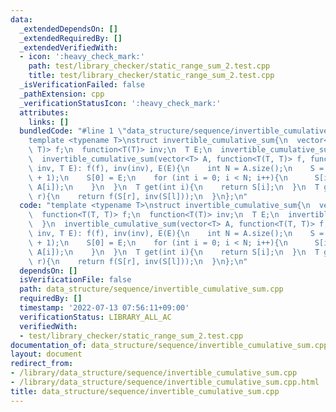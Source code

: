```yaml
---
data:
  _extendedDependsOn: []
  _extendedRequiredBy: []
  _extendedVerifiedWith:
  - icon: ':heavy_check_mark:'
    path: test/library_checker/static_range_sum_2.test.cpp
    title: test/library_checker/static_range_sum_2.test.cpp
  _isVerificationFailed: false
  _pathExtension: cpp
  _verificationStatusIcon: ':heavy_check_mark:'
  attributes:
    links: []
  bundledCode: "#line 1 \"data_structure/sequence/invertible_cumulative_sum.cpp\"\n\
    template <typename T>\nstruct invertible_cumulative_sum{\n  vector<T> S;\n  function<T(T,\
    \ T)> f;\n  function<T(T)> inv;\n  T E;\n  invertible_cumulative_sum(){\n  }\n\
    \  invertible_cumulative_sum(vector<T> A, function<T(T, T)> f, function<T(T)>\
    \ inv, T E): f(f), inv(inv), E(E){\n    int N = A.size();\n    S = vector<T>(N\
    \ + 1);\n    S[0] = E;\n    for (int i = 0; i < N; i++){\n      S[i + 1] = f(S[i],\
    \ A[i]);\n    }\n  }\n  T get(int i){\n    return S[i];\n  }\n  T get(int l, int\
    \ r){\n    return f(S[r], inv(S[l]));\n  }\n};\n"
  code: "template <typename T>\nstruct invertible_cumulative_sum{\n  vector<T> S;\n\
    \  function<T(T, T)> f;\n  function<T(T)> inv;\n  T E;\n  invertible_cumulative_sum(){\n\
    \  }\n  invertible_cumulative_sum(vector<T> A, function<T(T, T)> f, function<T(T)>\
    \ inv, T E): f(f), inv(inv), E(E){\n    int N = A.size();\n    S = vector<T>(N\
    \ + 1);\n    S[0] = E;\n    for (int i = 0; i < N; i++){\n      S[i + 1] = f(S[i],\
    \ A[i]);\n    }\n  }\n  T get(int i){\n    return S[i];\n  }\n  T get(int l, int\
    \ r){\n    return f(S[r], inv(S[l]));\n  }\n};\n"
  dependsOn: []
  isVerificationFile: false
  path: data_structure/sequence/invertible_cumulative_sum.cpp
  requiredBy: []
  timestamp: '2022-07-13 07:56:11+09:00'
  verificationStatus: LIBRARY_ALL_AC
  verifiedWith:
  - test/library_checker/static_range_sum_2.test.cpp
documentation_of: data_structure/sequence/invertible_cumulative_sum.cpp
layout: document
redirect_from:
- /library/data_structure/sequence/invertible_cumulative_sum.cpp
- /library/data_structure/sequence/invertible_cumulative_sum.cpp.html
title: data_structure/sequence/invertible_cumulative_sum.cpp
---
```

